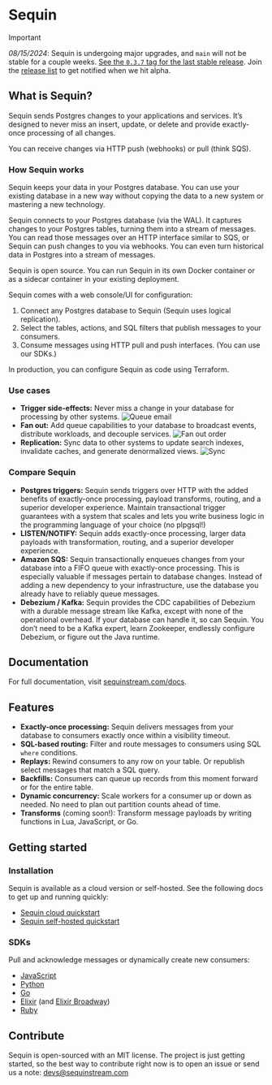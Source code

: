 # Sequin

> [!IMPORTANT]
> _08/15/2024_: Sequin is undergoing major upgrades, and `main` will not be stable for a couple weeks. [See the `0.3.7` tag for the last stable release](https://github.com/sequinstream/sequin/tree/v0.3.7). Join the [release list](https://sequinstream.com/alpha) to get notified when we hit alpha.

## What is Sequin?

Sequin sends Postgres changes to your applications and services. It’s designed to never miss an insert, update, or delete and provide exactly-once processing of all changes.

You can receive changes via HTTP push (webhooks) or pull (think SQS).

### How Sequin works

Sequin keeps your data in your Postgres database. You can use your existing database in a new way without copying the data to a new system or mastering a new technology.

Sequin connects to your Postgres database (via the WAL). It captures changes to your Postgres tables, turning them into a stream of messages. You can read those messages over an HTTP interface similar to SQS, or Sequin can push changes to you via webhooks. You can even turn historical data in Postgres into a stream of messages.

Sequin is open source. You can run Sequin in its own Docker container or as a sidecar container in your existing deployment.

Sequin comes with a web console/UI for configuration:

1. Connect any Postgres database to Sequin (Sequin uses logical replication).
2. Select the tables, actions, and SQL filters that publish messages to your consumers.
3. Consume messages using HTTP pull and push interfaces. (You can use our SDKs.)

In production, you can configure Sequin as code using Terraform.

### Use cases

* **Trigger side-effects:** Never miss a change in your database for processing by other systems.
  ![Queue email](https://i.imgur.com/SwrEHEs.png)
* **Fan out:** Add queue capabilities to your database to broadcast events, distribute workloads, and decouple services.
  ![Fan out order](https://i.imgur.com/oz6ov48.png)
* **Replication:** Sync data to other systems to update search indexes, invalidate caches, and generate denormalized views.
  ![Sync](https://i.imgur.com/B3uWnx1.png)

### Compare Sequin

* **Postgres triggers:** Sequin sends triggers over HTTP with the added benefits of exactly-once processing, payload transforms, routing, and a superior developer experience. Maintain transactional trigger guarantees with a system that scales and lets you write business logic in the programming language of your choice (no plpgsql!)
* **LISTEN/NOTIFY:**  Sequin adds exactly-once processing, larger data payloads with transformation, routing, and a superior developer experience.
* **Amazon SQS:** Sequin transactionally enqueues changes from your database into a FIFO queue with exactly-once processing. This is especially valuable if messages pertain to database changes. Instead of adding a new dependency to your infrastructure, use the database you already have to reliably queue messages.
* **Debezium / Kafka:** Sequin provides the CDC capabilities of Debezium with a durable message stream like Kafka, except with none of the operational overhead. If your database can handle it, so can Sequin. You don’t need to be a Kafka expert, learn Zookeeper, endlessly configure Debezium, or figure out the Java runtime.

## Documentation

For full documentation, visit [sequinstream.com/docs](http://sequinstream.com/docs).

## Features

* **Exactly-once processing:** Sequin delivers messages from your database to consumers exactly once within a visibility timeout.
* **SQL-based routing:** Filter and route messages to consumers using SQL `where` conditions.
* **Replays:** Rewind consumers to any row on your table. Or republish select messages that match a SQL query.
* **Backfills:** Consumers can queue up records from this moment forward or for the entire table.
* **Dynamic concurrency:** Scale workers for a consumer up or down as needed. No need to plan out partition counts ahead of time.
* **Transforms** (coming soon\!): Transform message payloads by writing functions in Lua, JavaScript, or Go.

## Getting started

### Installation

Sequin is available as a cloud version or self-hosted. See the following docs to get up and running quickly:

* [Sequin cloud quickstart](#TBD)
* [Sequin self-hosted quickstart](#TBD)

### SDKs

Pull and acknowledge messages or dynamically create new consumers:

* [JavaScript](https://github.com/sequinstream/sequin-js)
* [Python](https://github.com/sequinstream/sequin-py)
* [Go](https://github.com/sequinstream/sequin-go)
* [Elixir](https://github.com/sequinstream/sequin-elixir) (and [Elixir Broadway](https://github.com/sequinstream/off\_broadway\_sequin))
* [Ruby](https://github.com/sequinstream/sequin-ruby)

## Contribute

Sequin is open-sourced with an MIT license. The project is just getting started, so the best way to contribute right now is to open an issue or send us a note: [devs@sequinstream.com](mailto:devs@sequinstream.com)
